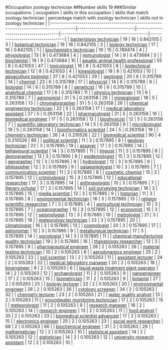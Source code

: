 #Occupation zoology technician
##Number skills 19
###Similar occupations:
| occupation                                                                                |   skills in this occupation |   skills that match zoology technician |   percentage match with zoology technician |   skills not in zoology technician |
|:------------------------------------------------------------------------------------------|----------------------------:|---------------------------------------:|-------------------------------------------:|-----------------------------------:|
| [bacteriology technician](bacteriology_technician.md)                                     |                          19 |                                     16 |                                   0.842105 |                                  3 |
| [botanical technician](botanical_technician.md)                                           |                          19 |                                     16 |                                   0.842105 |                                  3 |
| [biology technician](biology_technician.md)                                               |                          17 |                                     16 |                                   0.842105 |                                  1 |
| [biochemistry technician](biochemistry_technician.md)                                     |                          19 |                                     15 |                                   0.789474 |                                  4 |
| [physiologist](physiologist.md)                                                           |                          13 |                                      9 |                                   0.473684 |                                  4 |
| [immunologist](immunologist.md)                                                           |                          14 |                                      9 |                                   0.473684 |                                  5 |
| [biochemist](biochemist.md)                                                               |                          19 |                                      9 |                                   0.473684 |                                 10 |
| [aquatic animal health professional](aquatic_animal_health_professional.md)               |                          55 |                                      8 |                                   0.421053 |                                 47 |
| [toxicologist](toxicologist.md)                                                           |                          16 |                                      8 |                                   0.421053 |                                  8 |
| [biotechnical technician](biotechnical_technician.md)                                     |                          12 |                                      8 |                                   0.421053 |                                  4 |
| [kinesiologist](kinesiologist.md)                                                         |                          18 |                                      8 |                                   0.421053 |                                 10 |
| [aquaculture biologist](aquaculture_biologist.md)                                         |                          37 |                                      8 |                                   0.421053 |                                 29 |
| [geologist](geologist.md)                                                                 |                          20 |                                      6 |                                   0.315789 |                                 14 |
| [chemist](chemist.md)                                                                     |                          23 |                                      6 |                                   0.315789 |                                 17 |
| [physicist](physicist.md)                                                                 |                          14 |                                      6 |                                   0.315789 |                                  8 |
| [biologist](biologist.md)                                                                 |                          14 |                                      6 |                                   0.315789 |                                  8 |
| [geneticist](geneticist.md)                                                               |                          16 |                                      6 |                                   0.315789 |                                 10 |
| [analytical chemist](analytical_chemist.md)                                               |                          17 |                                      6 |                                   0.315789 |                                 11 |
| [physics technician](physics_technician.md)                                               |                          13 |                                      6 |                                   0.315789 |                                  7 |
| [agronomist](agronomist.md)                                                               |                          31 |                                      5 |                                   0.263158 |                                 26 |
| [mineralogist](mineralogist.md)                                                           |                          18 |                                      5 |                                   0.263158 |                                 13 |
| [chromatographer](chromatographer.md)                                                     |                          31 |                                      5 |                                   0.263158 |                                 26 |
| [chemical engineering technician](chemical_engineering_technician.md)                     |                          22 |                                      5 |                                   0.263158 |                                 17 |
| [medical laboratory assistant](medical_laboratory_assistant.md)                           |                          27 |                                      5 |                                   0.263158 |                                 22 |
| [pharmacologist](pharmacologist.md)                                                       |                          21 |                                      5 |                                   0.263158 |                                 16 |
| [biomedical engineer](biomedical_engineer.md)                                             |                          17 |                                      5 |                                   0.263158 |                                 12 |
| [biophysicist](biophysicist.md)                                                           |                          12 |                                      5 |                                   0.263158 |                                  7 |
| [scientific laboratory technician](scientific_laboratory_technician.md)                   |                          14 |                                      5 |                                   0.263158 |                                  9 |
| [microbiologist](microbiologist.md)                                                       |                          19 |                                      5 |                                   0.263158 |                                 14 |
| [bioinformatics scientist](bioinformatics_scientist.md)                                   |                          24 |                                      5 |                                   0.263158 |                                 19 |
| [chemistry technician](chemistry_technician.md)                                           |                          26 |                                      4 |                                   0.210526 |                                 22 |
| [biomedical scientist](biomedical_scientist.md)                                           |                          90 |                                      4 |                                   0.210526 |                                 86 |
| [political scientist](political_scientist.md)                                             |                          11 |                                      3 |                                   0.157895 |                                  8 |
| [geology technician](geology_technician.md)                                               |                          22 |                                      3 |                                   0.157895 |                                 19 |
| [assayer](assayer.md)                                                                     |                          17 |                                      3 |                                   0.157895 |                                 14 |
| [behavioural scientist](behavioural_scientist.md)                                         |                          14 |                                      3 |                                   0.157895 |                                 11 |
| [linguist](linguist.md)                                                                   |                          11 |                                      3 |                                   0.157895 |                                  8 |
| [demographer](demographer.md)                                                             |                          12 |                                      3 |                                   0.157895 |                                  9 |
| [epidemiologist](epidemiologist.md)                                                       |                          15 |                                      3 |                                   0.157895 |                                 12 |
| [geographer](geographer.md)                                                               |                          12 |                                      3 |                                   0.157895 |                                  9 |
| [hydrologist](hydrologist.md)                                                             |                          12 |                                      3 |                                   0.157895 |                                  9 |
| [philosopher](philosopher.md)                                                             |                          12 |                                      3 |                                   0.157895 |                                  9 |
| [palaeontologist](palaeontologist.md)                                                     |                          10 |                                      3 |                                   0.157895 |                                  7 |
| [communication scientist](communication_scientist.md)                                     |                          11 |                                      3 |                                   0.157895 |                                  8 |
| [cosmetic chemist](cosmetic_chemist.md)                                                   |                          15 |                                      3 |                                   0.157895 |                                 12 |
| [criminologist](criminologist.md)                                                         |                          15 |                                      3 |                                   0.157895 |                                 12 |
| [educational researcher](educational_researcher.md)                                       |                          17 |                                      3 |                                   0.157895 |                                 14 |
| [anthropologist](anthropologist.md)                                                       |                          10 |                                      3 |                                   0.157895 |                                  7 |
| [literary scholar](literary_scholar.md)                                                   |                          17 |                                      3 |                                   0.157895 |                                 14 |
| [soil surveying technician](soil_surveying_technician.md)                                 |                          18 |                                      3 |                                   0.157895 |                                 15 |
| [media scientist](media_scientist.md)                                                     |                          12 |                                      3 |                                   0.157895 |                                  9 |
| [historian](historian.md)                                                                 |                          11 |                                      3 |                                   0.157895 |                                  8 |
| [environmental technician](environmental_technician.md)                                   |                          16 |                                      3 |                                   0.157895 |                                 13 |
| [religion scientific researcher](religion_scientific_researcher.md)                       |                           7 |                                      3 |                                   0.157895 |                                  4 |
| [agricultural technician](agricultural_technician.md)                                     |                          10 |                                      3 |                                   0.157895 |                                  7 |
| [oceanographer](oceanographer.md)                                                         |                          15 |                                      3 |                                   0.157895 |                                 12 |
| [economist](economist.md)                                                                 |                          15 |                                      3 |                                   0.157895 |                                 12 |
| [seismologist](seismologist.md)                                                           |                          13 |                                      3 |                                   0.157895 |                                 10 |
| [metrologist](metrologist.md)                                                             |                          21 |                                      3 |                                   0.157895 |                                 18 |
| [meteorology technician](meteorology_technician.md)                                       |                          23 |                                      3 |                                   0.157895 |                                 20 |
| [climatologist](climatologist.md)                                                         |                          16 |                                      3 |                                   0.157895 |                                 13 |
| [cosmologist](cosmologist.md)                                                             |                          20 |                                      3 |                                   0.157895 |                                 17 |
| [astronomer](astronomer.md)                                                               |                          12 |                                      3 |                                   0.157895 |                                  9 |
| [metallurgical technician](metallurgical_technician.md)                                   |                          17 |                                      3 |                                   0.157895 |                                 14 |
| [sociologist](sociologist.md)                                                             |                          14 |                                      3 |                                   0.157895 |                                 11 |
| [chemical manufacturing quality technician](chemical_manufacturing_quality_technician.md) |                          19 |                                      3 |                                   0.157895 |                                 16 |
| [thanatology researcher](thanatology_researcher.md)                                       |                          12 |                                      3 |                                   0.157895 |                                  9 |
| [pharmaceutical engineer](pharmaceutical_engineer.md)                                     |                          28 |                                      2 |                                   0.105263 |                                 26 |
| [material testing technician](material_testing_technician.md)                             |                          10 |                                      2 |                                   0.105263 |                                  8 |
| [aerodynamics engineer](aerodynamics_engineer.md)                                         |                          25 |                                      2 |                                   0.105263 |                                 23 |
| [soil scientist](soil_scientist.md)                                                       |                          13 |                                      2 |                                   0.105263 |                                 11 |
| [assistant lecturer](assistant_lecturer.md)                                               |                          24 |                                      2 |                                   0.105263 |                                 22 |
| [medical laboratory manager](medical_laboratory_manager.md)                               |                          20 |                                      2 |                                   0.105263 |                                 18 |
| [bioengineer](bioengineer.md)                                                             |                           8 |                                      2 |                                   0.105263 |                                  6 |
| [liquid waste treatment plant operator](liquid_waste_treatment_plant_operator.md)         |                          14 |                                      2 |                                   0.105263 |                                 12 |
| [archaeologist](archaeologist.md)                                                         |                          11 |                                      2 |                                   0.105263 |                                  9 |
| [nanoengineer](nanoengineer.md)                                                           |                          17 |                                      2 |                                   0.105263 |                                 15 |
| [biometrician](biometrician.md)                                                           |                          11 |                                      2 |                                   0.105263 |                                  9 |
| [botanist](botanist.md)                                                                   |                          27 |                                      2 |                                   0.105263 |                                 25 |
| [biology lecturer](biology_lecturer.md)                                                   |                          22 |                                      2 |                                   0.105263 |                                 20 |
| [environmental engineer](environmental_engineer.md)                                       |                          28 |                                      2 |                                   0.105263 |                                 26 |
| [cytology screener](cytology_screener.md)                                                 |                          34 |                                      2 |                                   0.105263 |                                 32 |
| [chemistry lecturer](chemistry_lecturer.md)                                               |                          23 |                                      2 |                                   0.105263 |                                 21 |
| [water quality analyst](water_quality_analyst.md)                                         |                          13 |                                      2 |                                   0.105263 |                                 11 |
| [groundwater monitoring technician](groundwater_monitoring_technician.md)                 |                          17 |                                      2 |                                   0.105263 |                                 15 |
| [meteorologist](meteorologist.md)                                                         |                          11 |                                      2 |                                   0.105263 |                                  9 |
| [research manager](research_manager.md)                                                   |                          16 |                                      2 |                                   0.105263 |                                 14 |
| [research engineer](research_engineer.md)                                                 |                          13 |                                      2 |                                   0.105263 |                                 11 |
| [food analyst](food_analyst.md)                                                           |                          35 |                                      2 |                                   0.105263 |                                 33 |
| [biomedical scientist advanced](biomedical_scientist_advanced.md)                         |                          17 |                                      2 |                                   0.105263 |                                 15 |
| [electronics engineer](electronics_engineer.md)                                           |                          25 |                                      2 |                                   0.105263 |                                 23 |
| [social work researcher](social_work_researcher.md)                                       |                          68 |                                      2 |                                   0.105263 |                                 66 |
| [biochemical engineer](biochemical_engineer.md)                                           |                          31 |                                      2 |                                   0.105263 |                                 29 |
| [mathematician](mathematician.md)                                                         |                          12 |                                      2 |                                   0.105263 |                                 10 |
| [statistical assistant](statistical_assistant.md)                                         |                          14 |                                      2 |                                   0.105263 |                                 12 |
| [statistician](statistician.md)                                                           |                          14 |                                      2 |                                   0.105263 |                                 12 |
| [university research assistant](university_research_assistant.md)                         |                          12 |                                      2 |                                   0.105263 |                                 10 |
